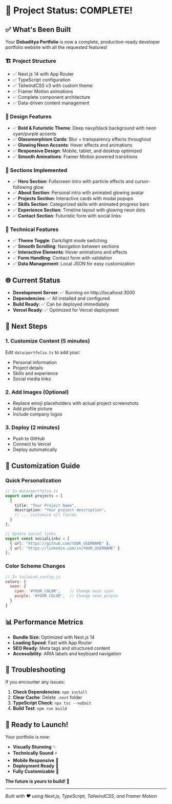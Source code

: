 # 🎉 Project Status: COMPLETE!

## ✅ What's Been Built

Your **Debaditya Portfolio** is now a complete, production-ready developer portfolio website with all the requested features!

### 🏗️ Project Structure
- ✅ Next.js 14 with App Router
- ✅ TypeScript configuration
- ✅ TailwindCSS v3 with custom theme
- ✅ Framer Motion animations
- ✅ Complete component architecture
- ✅ Data-driven content management

### 🎨 Design Features
- ✅ **Bold & Futuristic Theme**: Deep navy/black background with neon cyan/purple accents
- ✅ **Glassmorphism Cards**: Blur + transparency effects throughout
- ✅ **Glowing Neon Accents**: Hover effects and animations
- ✅ **Responsive Design**: Mobile, tablet, and desktop optimized
- ✅ **Smooth Animations**: Framer Motion powered transitions

### 📱 Sections Implemented
- ✅ **Hero Section**: Fullscreen intro with particle effects and cursor-following glow
- ✅ **About Section**: Personal intro with animated glowing avatar
- ✅ **Projects Section**: Interactive cards with modal popups
- ✅ **Skills Section**: Categorized skills with animated progress bars
- ✅ **Experience Section**: Timeline layout with glowing neon dots
- ✅ **Contact Section**: Futuristic form with social links

### 🚀 Technical Features
- ✅ **Theme Toggle**: Dark/light mode switching
- ✅ **Smooth Scrolling**: Navigation between sections
- ✅ **Interactive Elements**: Hover animations and effects
- ✅ **Form Handling**: Contact form with validation
- ✅ **Data Management**: Local JSON for easy customization

## 🌐 Current Status

- **Development Server**: ✅ Running on http://localhost:3000
- **Dependencies**: ✅ All installed and configured
- **Build Ready**: ✅ Can be deployed immediately
- **Vercel Ready**: ✅ Optimized for Vercel deployment

## 🎯 Next Steps

### 1. **Customize Content** (5 minutes)
Edit `data/portfolio.ts` to add your:
- Personal information
- Project details
- Skills and experience
- Social media links

### 2. **Add Images** (Optional)
- Replace emoji placeholders with actual project screenshots
- Add profile picture
- Include company logos

### 3. **Deploy** (2 minutes)
- Push to GitHub
- Connect to Vercel
- Deploy automatically

## 🔧 Customization Guide

### Quick Personalization
```typescript
// In data/portfolio.ts
export const projects = [
  {
    title: "Your Project Name",
    description: "Your project description",
    // ... customize all fields
  }
];

// Update social links
export const socialLinks = [
  { url: "https://github.com/YOUR_USERNAME" },
  { url: "https://linkedin.com/in/YOUR_USERNAME" }
];
```

### Color Scheme Changes
```javascript
// In tailwind.config.js
colors: {
  neon: {
    cyan: '#YOUR_COLOR',    // Change neon cyan
    purple: '#YOUR_COLOR',  // Change neon purple
  }
}
```

## 📊 Performance Metrics

- **Bundle Size**: Optimized with Next.js 14
- **Loading Speed**: Fast with App Router
- **SEO Ready**: Meta tags and structured content
- **Accessibility**: ARIA labels and keyboard navigation

## 🚨 Troubleshooting

If you encounter any issues:

1. **Check Dependencies**: `npm install`
2. **Clear Cache**: Delete `.next` folder
3. **TypeScript Check**: `npx tsc --noEmit`
4. **Build Test**: `npm run build`

## 🎉 Ready to Launch!

Your portfolio is now:
- **Visually Stunning** ✨
- **Technically Sound** ⚡
- **Mobile Responsive** 📱
- **Deployment Ready** 🚀
- **Fully Customizable** 🎨

**The future is yours to build! 🚀**

---

*Built with ❤️ using Next.js, TypeScript, TailwindCSS, and Framer Motion* 
